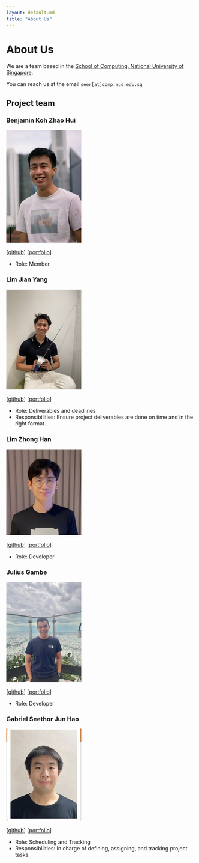 ```yaml
---
layout: default.md
title: "About Us"
---
```


# About Us

We are a team based in the [School of Computing, National University of Singapore](http://www.comp.nus.edu.sg).

You can reach us at the email `seer[at]comp.nus.edu.sg`

## Project team

### Benjamin Koh Zhao Hui

<img src="images/b-enguin.png" width="200px">

[[github](https://github.com/b-enguin)]
[[portfolio](team/b-enguin.md)]

* Role: Member

### Lim Jian Yang

<img src="images/jianyangg.png" width="200px">

[[github](http://github.com/jianyangg)]
[[portfolio](team/jianyangg.md)]

* Role: Deliverables and deadlines
* Responsibilities: Ensure project deliverables are done on time and in the right format.

### Lim Zhong Han

<img src="images/zhonghan721.png" width="200px">

[[github](http://github.com/zhonghan721)] [[portfolio](team/zhonghan721.md)]

* Role: Developer

### Julius Gambe

<img src="images/juliusgambe.png" width="200px">

[[github](http://github.com/juliusgambe)]
[[portfolio](team/juliusgambe.md)]

* Role: Developer

### Gabriel Seethor Jun Hao

<img src="images/gabriel4357.png" width="200px">

[[github](http://github.com/gabriel4357)]
[[portfolio](team/gabriel4357.md)]

* Role: Scheduling and Tracking
* Responsibilities:  In charge of defining, assigning, and tracking project tasks.

